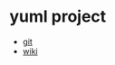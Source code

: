
# yuml project

- [git](https://github.com/jaime-olivares/yuml-diagram)
- [wiki](https://github.com/jaime-olivares/yuml-diagram/wiki)